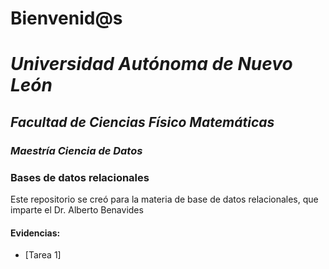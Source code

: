 # Bienvenid@s
# *Universidad Autónoma de Nuevo León*
## *Facultad de Ciencias Físico Matemáticas*
### *Maestría Ciencia de Datos*

### Bases de datos relacionales

Este repositorio se creó para la materia de base de datos relacionales, que imparte el Dr. Alberto Benavides

#### Evidencias:
- [Tarea 1]
